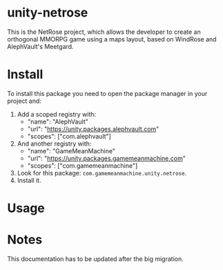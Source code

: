 # unity-netrose
This is the NetRose project, which allows the developer to create an orthogonal MMORPG game using a maps layout, based on WindRose and AlephVault's Meetgard.

# Install
To install this package you need to open the package manager in your project and:

  1. Add a scoped registry with:
     - "name": "AlephVault"
     - "url": "https://unity.packages.alephvault.com"
     - "scopes": ["com.alephvault"]
  2. And another registry with:
     - "name": "GameMeanMachine"
     - "url": "https://unity.packages.gamemeanmachine.com"
     - "scopes": ["com.gamemeanmachine"]
  3. Look for this package: `com.gamemeanmachine.unity.netrose`.
  4. Install it.

# Usage

# Notes
This documentation has to be updated after the big migration.
